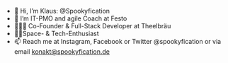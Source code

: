 
- 👋 Hi, I’m Klaus: @Spookyfication
- 👀 I’m IT-PMO and agile Coach at Festo 
- 👨‍💻🍺 Co-Founder & Full-Stack Developer at Theelbräu 
- 🚀🔭Space- & Tech-Enthusiast
- 📫 Reach me at Instagram, Facebook or Twitter @spookyfication or via email konakt@spookyfication.de
